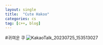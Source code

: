 ```yaml
---
layout: single
title:  "Cute Hakoo"
categories: cs
tag: [c++, blog]
---
```


#귀여운 쿠
![KakaoTalk_20230725_153513027](https://github.com/jwjungwoo/jwjungwoo.github.io/assets/140131247/1bbc2a39-c8d2-481b-9def-7c74cf15707b)
